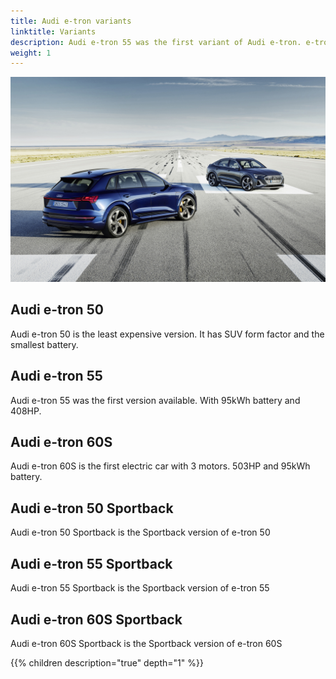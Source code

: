 ```yaml
---
title: Audi e-tron variants
linktitle: Variants
description: Audi e-tron 55 was the first variant of Audi e-tron. e-tron 50, e-tron 55 e-tron 60S, e-tron 50 Sportback, e-tron 55 Sportback and e-tron 60S Sportback was later added
weight: 1
---
```




![Audi](variants1.jpg "e-tron 60S /  e-tron 60S Sportback")

## Audi e-tron 50

Audi e-tron 50 is the least expensive version. It has SUV form factor and the smallest battery.

## Audi e-tron 55

Audi e-tron 55 was the first version available. With 95kWh battery and 408HP.

## Audi e-tron 60S

Audi e-tron 60S is the first electric car with 3 motors.  503HP and 95kWh battery.

## Audi e-tron 50 Sportback

Audi e-tron 50 Sportback is the Sportback version of e-tron 50

## Audi e-tron 55 Sportback

Audi e-tron 55 Sportback is the Sportback version of e-tron 55

## Audi e-tron 60S Sportback

Audi e-tron 60S Sportback is the Sportback version of e-tron 60S


{{% children description="true" depth="1" %}}
